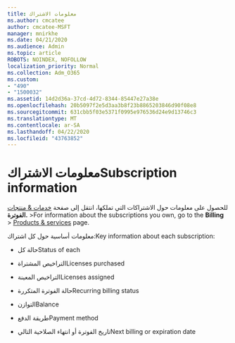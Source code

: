 ```yaml
---
title: معلومات الاشتراك
ms.author: cmcatee
author: cmcatee-MSFT
manager: mnirkhe
ms.date: 04/21/2020
ms.audience: Admin
ms.topic: article
ROBOTS: NOINDEX, NOFOLLOW
localization_priority: Normal
ms.collection: Adm_O365
ms.custom:
- "490"
- "1500032"
ms.assetid: 14d2d36a-37cd-4d72-8344-85447e27a38e
ms.openlocfilehash: 20b5097f2e5d3aa3b8f23b8865203846d90f08e8
ms.sourcegitcommit: 631cbb5f03e5371f0995e976536d24e9d13746c3
ms.translationtype: MT
ms.contentlocale: ar-SA
ms.lasthandoff: 04/22/2020
ms.locfileid: "43763852"
---
```

# <a name="subscription-information"></a><span data-ttu-id="4cf77-102">معلومات الاشتراك</span><span class="sxs-lookup"><span data-stu-id="4cf77-102">Subscription information</span></span>

<span data-ttu-id="4cf77-103">للحصول على معلومات حول الاشتراكات التي تملكها، انتقل إلى صفحة [خدمات & منتجات](https://go.microsoft.com/fwlink/p/?linkid=842054) **الفوترة.** \></span><span class="sxs-lookup"><span data-stu-id="4cf77-103">For information about the subscriptions you own, go to the **Billing** \> [Products & services](https://go.microsoft.com/fwlink/p/?linkid=842054) page.</span></span>
  
<span data-ttu-id="4cf77-104">معلومات أساسية حول كل اشتراك:</span><span class="sxs-lookup"><span data-stu-id="4cf77-104">Key information about each subscription:</span></span>
  
- <span data-ttu-id="4cf77-105">حالة كل</span><span class="sxs-lookup"><span data-stu-id="4cf77-105">Status of each</span></span>

- <span data-ttu-id="4cf77-106">التراخيص المشتراة</span><span class="sxs-lookup"><span data-stu-id="4cf77-106">Licenses purchased</span></span>

- <span data-ttu-id="4cf77-107">التراخيص المعينة</span><span class="sxs-lookup"><span data-stu-id="4cf77-107">Licenses assigned</span></span>

- <span data-ttu-id="4cf77-108">حالة الفوترة المتكررة</span><span class="sxs-lookup"><span data-stu-id="4cf77-108">Recurring billing status</span></span>

- <span data-ttu-id="4cf77-109">التوازن</span><span class="sxs-lookup"><span data-stu-id="4cf77-109">Balance</span></span>

- <span data-ttu-id="4cf77-110">طريقة الدفع</span><span class="sxs-lookup"><span data-stu-id="4cf77-110">Payment method</span></span>

- <span data-ttu-id="4cf77-111">تاريخ الفوترة أو انتهاء الصلاحية التالي</span><span class="sxs-lookup"><span data-stu-id="4cf77-111">Next billing or expiration date</span></span>